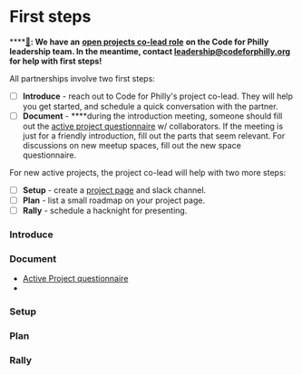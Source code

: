 # First steps

\*\*\*\*[**📣**](https://emojipedia.org/megaphone/)**: We have an** [**open projects co-lead role**](https://codeforphilly.org/pages/leadership-support_team_open_positions/#projects-lead) **on the Code for Philly leadership team.  In the meantime, contact leadership@codeforphilly.org for help with first steps!**

All partnerships involve two first steps:

* [ ] **Introduce** - reach out to Code for Philly's project co-lead. They will help you get started, and schedule a quick conversation with the partner.
* [ ] **Document** - ****during the introduction meeting, someone should fill out the [active project questionnaire](https://docs.google.com/document/d/14_ca80-Ph9_WNyD99uXd2JuVZkCxEPqxEbtKjqo_mig/edit?usp=sharing) w/ collaborators. If the meeting is just for a friendly introduction, fill out the parts that seem relevant. For discussions on new meetup spaces, fill out the new space questionnaire.

For new active projects, the project co-lead will help with two more steps:

* [ ] **Setup** - create a [project page](https://codeforphilly.org/projects) and slack channel.
* [ ] **Plan** - list a small roadmap on your project page.
* [ ] **Rally** - schedule a hacknight for presenting.

### Introduce

### Document

* [Active Project questionnaire](https://docs.google.com/document/d/14_ca80-Ph9_WNyD99uXd2JuVZkCxEPqxEbtKjqo_mig/edit?usp=sharing)
* 
### Setup

### Plan

### Rally

### 


